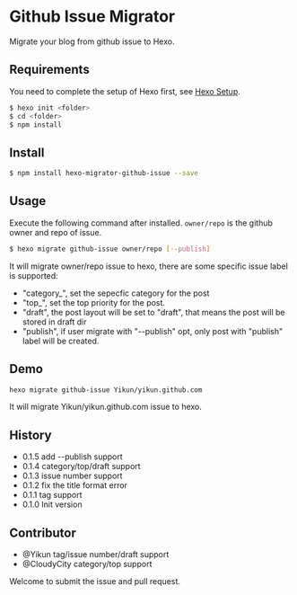 # Github Issue Migrator

Migrate your blog from github issue to Hexo.

## Requirements
You need to complete the setup of Hexo first, see [Hexo Setup](https://hexo.io/docs/setup.html).
``` bash
$ hexo init <folder>
$ cd <folder>
$ npm install
```

## Install

``` bash
$ npm install hexo-migrator-github-issue --save
```

## Usage

Execute the following command after installed. `owner/repo` is the github owner and repo of issue.

``` bash
$ hexo migrate github-issue owner/repo [--publish]
```

It will migrate owner/repo issue to hexo, there are some specific issue label is supported:

- "category_", set the sepecfic category for the post
- "top_", set the top priority for the post.
- "draft", the post layout will be set to "draft", that means the post will be stored in draft dir
- "publish", if user migrate with "--publish" opt, only post with "publish" label will be created.

## Demo

``` bash
hexo migrate github-issue Yikun/yikun.github.com
```
It will migrate Yikun/yikun.github.com issue to hexo.

## History
- 0.1.5 add --publish support
- 0.1.4 category/top/draft support
- 0.1.3 issue number support
- 0.1.2 fix the title format error
- 0.1.1 tag support
- 0.1.0 Init version

## Contributor
- @Yikun tag/issue number/draft support
- @CloudyCity category/top support

Welcome to submit the issue and pull request.
